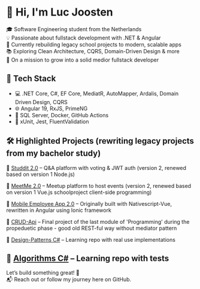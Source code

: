 # 👋 Hi, I'm Luc Joosten

🎓 Software Engineering student from the Netherlands  
💡 Passionate about fullstack development with .NET & Angular  
🔁 Currently rebuilding legacy school projects to modern, scalable apps  
📚 Exploring Clean Architecture, CQRS, Domain-Driven Design & more  
🎯 On a mission to grow into a solid medior fullstack developer  

## 🧰 Tech Stack
- 💻 .NET Core, C#, EF Core, MediatR, AutoMapper, Ardalis, Domain Driven Design, CQRS
- 🌐 Angular 19, RxJS, PrimeNG
- 🧱 SQL Server, Docker, GitHub Actions
- 🧪 xUnit, Jest, FluentValidation

## 🛠️ Highlighted Projects (rewriting legacy projects from my bachelor study)
🔹 [Studdit 2.0](https://github.com/lhajoosten/Studdit-2.0) – Q&A platform with voting & JWT auth (version 2, renewed based on version 1 Node.js)

🔹 [MeetMe 2.0](https://github.com/lhajoosten/MeetMe-2.0) – Meetup platform to host events (version 2, renewed based on version 1 Vue.js schoolproject client-side programming)

🔹 [Mobile Employee App 2.0](https://github.com/lhajoosten/Employee-Mobile-App) – Originally built with Nativescript-Vue, rewritten in Angular using Ionic framework

🔹 [CRUD-Api](https://github.com/lhajoosten/RESTful-CRUD-Api) – Final project of the last module of 'Programming' during the propeduetic phase - good old REST-ful way without mediator pattern

🔹 [Design-Patterns C#](https://github.com/lhajoosten/Design-Patterns) – Learning repo with real use implementations  

🔹 [Algorithms C#](https://github.com/lhajoosten/Algorithms-and-Datastructures) – Learning repo with tests
---

Let’s build something great! 🚀  
📬 Reach out or follow my journey here on GitHub.
